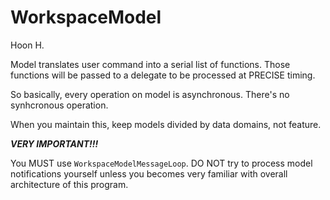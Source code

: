 WorkspaceModel
==============
Hoon H.




Model translates user command into a serial list of functions.
Those functions will be passed to a delegate to be processed
at PRECISE timing.

So basically, every operation on model is asynchronous. There's
no synhcronous operation.

When you maintain this, keep models divided by data domains,
not feature.



***VERY IMPORTANT!!!***

You MUST use `WorkspaceModelMessageLoop`. DO NOT try to process
model notifications yourself unless you becomes very familiar
with overall architecture of this program.










